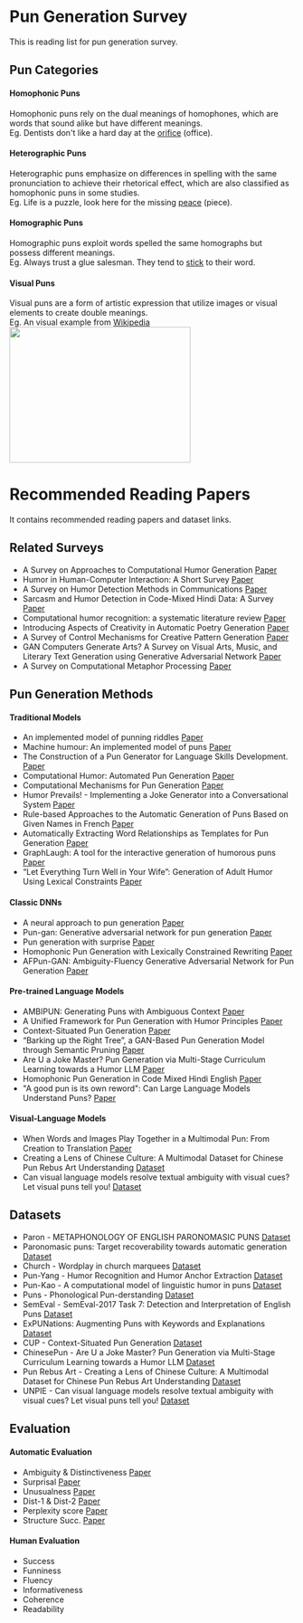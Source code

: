 # Pun Generation Survey

This is reading list for pun generation survey.

## Pun Categories
#### Homophonic Puns
Homophonic puns rely on the dual meanings of homophones, which are words that sound alike but have different meanings. <br/>
Eg. Dentists don't like a hard day at the <ins>orifice</ins> (office).
#### Heterographic Puns
Heterographic puns emphasize on differences in spelling with the same pronunciation to achieve their rhetorical effect, which are also classified as homophonic puns in some studies. <br/>
Eg. Life is a puzzle, look here for the missing <ins>peace</ins> (piece). 
#### Homographic Puns
Homographic puns exploit words spelled the same homographs but possess different meanings. <br/>
Eg. Always trust a glue salesman. They tend to <ins>stick</ins> to their word. 
#### Visual Puns
Visual puns are a form of artistic expression that utilize images or visual elements to create double meanings. <br/>
Eg. An visual example from [Wikipedia](https://en.wikipedia.org/wiki/Visual_pun)  <br/>
<img src="https://github.com/user-attachments/assets/c07a7554-d714-4f30-bcd5-36587ece8f87" height="240px" width="320px" />

# Recommended Reading Papers
It contains recommended reading papers and dataset links.
## Related Surveys
* A Survey on Approaches to Computational Humor Generation [Paper](https://aclanthology.org/2020.latechclfl-1.4/)
* Humor in Human-Computer Interaction: A Short Survey [Paper](https://www.researchgate.net/publication/320127779_Humor_in_Human-Computer_Interaction_A_Short_Survey)
* A Survey on Humor Detection Methods in Communications [Paper](https://www.researchgate.net/publication/357207527_A_Survey_on_Humor_Detection_Methods_in_Communications)
* Sarcasm and Humor Detection in Code-Mixed Hindi Data: A Survey [Paper](https://link.springer.com/chapter/10.1007/978-981-97-6588-1_34)
* Computational humor recognition: a systematic literature review [Paper](https://link.springer.com/article/10.1007/s10462-024-11043-3)
* Introducing Aspects of Creativity in Automatic Poetry Generation [Paper](https://arxiv.org/abs/2002.02511)
* A Survey of Control Mechanisms for Creative Pattern Generation [Paper](https://onlinelibrary.wiley.com/doi/full/10.1111/cgf.142658)
* GAN Computers Generate Arts? A Survey on Visual Arts, Music, and Literary Text Generation using Generative Adversarial Network [Paper](https://arxiv.org/abs/2108.03857)
* A Survey on Computational Metaphor Processing [Paper](https://dl.acm.org/doi/10.1145/3373265)
## Pun Generation Methods

#### Traditional Models
* An implemented model of punning riddles [Paper](https://arxiv.org/abs/cmp-lg/9406022)
* Machine humour: An implemented model of puns [Paper](https://www2.hawaii.edu/~binsted/papers/Binstedthesis.pdf)
* The Construction of a Pun Generator for Language Skills Development. [Paper](https://www.researchgate.net/publication/220356042_The_Construction_of_a_Pun_Generator_for_Language_Skills_Development)
* Computational Humor: Automated Pun Generation [Paper](https://computationalcreativity.net/iccc20/papers/152-iccc20.pdf)
* Computational Mechanisms for Pun Generation [Paper](https://aclanthology.org/W05-1614.pdf)
* Humor Prevails! - Implementing a Joke Generator into a Conversational System [Paper](https://www.scilit.com/publications/0c04d0de6ba7efb2e22dc379fd27a4d0)
* Rule-based Approaches to the Automatic Generation of Puns Based on Given Names in French [Paper](https://aclanthology.org/2025.chum-1.3.pdf)
* Automatically Extracting Word Relationships as Templates for Pun Generation [Paper](https://aclanthology.org/W09-2004/)
* GraphLaugh: A tool for the interactive generation of humorous puns [Paper](https://www.researchgate.net/publication/224088155_GraphLaugh_A_tool_for_the_interactive_generation_of_humorous_puns)
* “Let Everything Turn Well in Your Wife”: Generation of Adult Humor Using Lexical Constraints [Paper](https://aclanthology.org/P13-2044/)

#### Classic DNNs
* A neural approach to pun generation [Paper](https://aclanthology.org/P18-1153/)
* Pun-gan: Generative adversarial network for pun generation [Paper](https://aclanthology.org/D19-1336/)
* Pun generation with surprise [Paper](https://aclanthology.org/N19-1172/)
* Homophonic Pun Generation with Lexically Constrained Rewriting [Paper](https://aclanthology.org/2020.emnlp-main.229/)
* AFPun-GAN: Ambiguity-Fluency Generative Adversarial Network for Pun Generation [Paper](https://www.researchgate.net/publication/346103120_AFPun-GAN_Ambiguity-Fluency_Generative_Adversarial_Network_for_Pun_Generation)

#### Pre-trained Language Models
* AMBIPUN: Generating Puns with Ambiguous Context [Paper](https://aclanthology.org/2022.naacl-main.77.pdf)
* A Unified Framework for Pun Generation with Humor Principles [Paper](https://aclanthology.org/2022.findings-emnlp.237.pdf)
* Context-Situated Pun Generation [Paper](https://aclanthology.org/2022.emnlp-main.306/)
* “Barking up the Right Tree”, a GAN-Based Pun Generation Model through Semantic Pruning [Paper](https://aclanthology.org/2024.lrec-main.191/)
* Are U a Joke Master? Pun Generation via Multi-Stage Curriculum Learning towards a Humor LLM [Paper](https://aclanthology.org/2024.findings-acl.51.pdf)
* Homophonic Pun Generation in Code Mixed Hindi English [Paper](https://aclanthology.org/2025.chum-1.4.pdf)
* "A good pun is its own reword": Can Large Language Models Understand Puns? [Paper](https://arxiv.org/abs/2404.13599)

#### Visual-Language Models
* When Words and Images Play Together in a Multimodal Pun: From Creation to Translation [Paper](https://www.researchgate.net/publication/362693198_When_Words_and_Images_Play_Together_in_a_Multimodal_Pun_From_Creation_to_Translation)
* Creating a Lens of Chinese Culture: A Multimodal Dataset for Chinese Pun Rebus Art Understanding [Dataset](https://arxiv.org/abs/2406.10318)
* Can visual language models resolve textual ambiguity with visual cues? Let visual puns tell you! [Dataset](https://arxiv.org/abs/2410.01023)

## Datasets
* Paron - METAPHONOLOGY OF ENGLISH PARONOMASIC PUNS [Dataset](https://www.coli.uni-saarland.de/groups/BM/phonetics/icphs/ICPhS1991/12_ICPhS_1991_Vol_5/p12.5_130.pdf)
* Paronomasic puns: Target recoverability towards automatic generation [Dataset](https://docs.lib.purdue.edu/dissertations/AAI3113812/)
* Church - Wordplay in church marquees [Dataset](https://www.degruyter.com/document/doi/10.1515/HUMR.2011.012/pdf?srsltid=AfmBOopfde_ef45y0XqLsc4sx5Lef-uNcE_bcuQNTOzeJgv_IdLBtgp-)
* Pun-Yang - Humor Recognition and Humor Anchor Extraction [Dataset](https://aclanthology.org/D15-1284/)
* Pun-Kao - A computational model of linguistic humor in puns [Dataset](https://pmc.ncbi.nlm.nih.gov/articles/PMC5042108/)
* Puns - Phonological Pun-derstanding [Dataset](https://m-mitchell.com/NAACL-2016/NAACL-HLT2016/pdf/N16-1079.pdf)
* SemEval - SemEval-2017 Task 7: Detection and Interpretation of English Puns [Dataset](https://aclanthology.org/S17-2005/)
* ExPUNations: Augmenting Puns with Keywords and Explanations [Dataset](https://aclanthology.org/2022.emnlp-main.304.pdf)
* CUP - Context-Situated Pun Generation [Dataset](https://aclanthology.org/2022.emnlp-main.306/)
* ChinesePun - Are U a Joke Master? Pun Generation via Multi-Stage Curriculum Learning towards a Humor LLM [Dataset](https://aclanthology.org/2024.findings-acl.51/)
* Pun Rebus Art - Creating a Lens of Chinese Culture: A Multimodal Dataset for Chinese Pun Rebus Art Understanding [Dataset](https://arxiv.org/abs/2406.10318)
* UNPIE - Can visual language models resolve textual ambiguity with visual cues? Let visual puns tell you! [Dataset](https://arxiv.org/abs/2410.01023)

## Evaluation
#### Automatic Evaluation
* Ambiguity & Distinctiveness [Paper](https://pmc.ncbi.nlm.nih.gov/articles/PMC5042108/)
* Surprisal [Paper](https://aclanthology.org/N19-1172/)
* Unusualness [Paper](https://aclanthology.org/N19-1172/)
* Dist-1 & Dist-2 [Paper](https://aclanthology.org/N16-1014/)
* Perplexity score [Paper](https://aclanthology.org/P18-1153/)
* Structure Succ. [Paper](https://aclanthology.org/2022.emnlp-main.306/)
#### Human Evaluation
* Success
* Funniness
* Fluency
* Informativeness
* Coherence
* Readability
